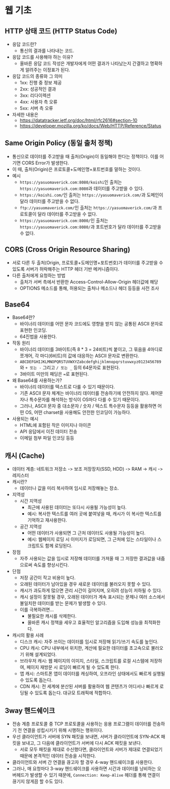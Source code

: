 # 웹 기초

## HTTP 상태 코드 (HTTP Status Code)
- 응답 코드란?
  - 통신의 결과를 나타내는 코드.
- 응답 코드를 사용해야 하는 이유?
  - 올바른 응답 코드 작성은 개발자에게 어떤 결과가 나타났는지 간결하고 명확하게 알려주는 이정표가 된다.
- 응답 코드의 종류와 그 의미
  - 1xx: 진행 중 정보 제공
  - 2xx: 성공적인 결과
  - 3xx: 리다이렉션
  - 4xx: 사용자 측 오류
  - 5xx: 서버 측 오류
- 자세한 내용은
  - https://datatracker.ietf.org/doc/html/rfc2616#section-10
  - https://developer.mozilla.org/ko/docs/Web/HTTP/Reference/Status

## Same Origin Policy (동일 출처 정책)
- 통신으로 데이터를 주고받을 때 출처(Origin)이 동일해야 한다는 정책이다. 이를 어기면 CORS Error가 발생한다.
- 이 때, 출처(Origin)은 프로토콜+도메인명+포트번호를 말하는 것이다.
- 예시
  - `https://yasuomaverick.com:8080/koishi`인 출처는 `https://yasuomaverick.com:8080`과 데이터를 주고받을 수 있다.
  - `https://koishi.com/`인 출처는 `https://yasuomaverick.com/`과 도메인이 달라 데이터를 주고받을 수 없다.
  - `ftp://yasuomaverick.com/`인 출처는 `https://yasuomaverick.com/`과 프로토콜이 달라 데이터를 주고받을 수 없다.
  - `https://yasuomaverick.com:8000/`인 출처는 `https://yasuomaverick.com:8080/`과 포트번호가 달라 데이터를 주고받을 수 없다.

## CORS (Cross Origin Resource Sharing)
- 서로 다른 두 출처(Origin, 프로토콜+도메인명+포트번호)가 데이터를 주고받을 수 있도록 서버가 허락해주는 HTTP 헤더 기반 메커니즘이다.
- 다른 출처에게 요청하는 방법
  - 출처가 서버 측에서 반환한 Access-Control-Allow-Origin 헤더값에 해당
  - OPTIONS 메소드를 통해, 허용되는 출처나 메소드나 헤더 등등을 사전 조사

## Base64
- Base64란?
  - 바이너리 데이터를 어떤 문자 코드에도 영향을 받지 않는 공통된 ASCII 문자로 표현한 인코딩.
  - 64진법을 사용한다.
- 작동 원리
  - 바이너리 데이터를 3바이트(즉 8 * 3 = 24비트)씩 붙이고, 그 묶음을 4마디로 쪼개어, 각 마디(6비트)의 값에 대응하는 ASCII 문자로 변환한다.
  - `ABCDEFGHIJKLMNOPQRSTUVWXYZabcdefghijklmnopqrstuvwxyz0123456789`와 `+ 또는 -` 그리고 `/ 또는 _` 등의 64문자로 표현된다.
  - 3바이트 미만의 패딩은 `=`로 표현된다.
- 왜 Base64를 사용하는가?
  - 바이너리 데이터를 텍스트로 다룰 수 있기 때문이다.
  - 기존 ASCII 문자 체계는 바이너리 데이터를 전송하기에 안전하지 않다. 제어문자나 특수문자를 해석하는 방식이 OS마다 다를 수 있기 때문이다.
  - 그러나, ASCII 문자 중 대소문자 / 숫자 / 텍스트 특수문자 등등을 활용하면 어떤 OS, 어떤 charset을 사용해도 안전한 인코딩이 가능하다. 
- 사용되는 예시
  - HTML에 포함된 작은 이미지나 아이콘
  - API 응답에서 이진 데이터 전송
  - 이메일 첨부 파일 인코딩 등등

## 캐시 (Cache)
- 데이터 계층: 네트워크 저장소 -> 보조 저장장치(SSD, HDD) -> RAM -> 캐시 -> 레지스터
- 캐시란?
  - 데이터나 값을 미리 복사하여 임시로 저장해놓는 장소.
- 지역성
  - 시간 지역성
    - 최근에 사용된 데이터는 또다시 사용될 가능성이 높다.
    - 예시: 복사한 텍스트를 여러 곳에 붙여넣을 때, 캐시가 이 복사한 텍스트를 기억하고 재사용한다.
  - 공간 지역성
    - 어떤 데이터가 사용되면 그 근처 데이터도 사용될 가능성이 높다.
    - 예시: 웹페이지 로딩 시 이미지가 로딩되면, 그 근처에 있는 스타일이나 스크립트도 함께 로딩된다.
- 장점
  - 자주 사용되는 값을 임시로 저장해 데이터를 가져올 때 그 저장한 결과값을 내줌으로써 속도를 향상시킨다.
- 단점
  - 저장 공간이 작고 비용이 높다.
  - 오래된 데이터가 남아있을 경우 새로운 데이터를 불러오지 못할 수 있다.
  - 캐시가 과도하게 많으면 관리 시간이 길어지며, 오히려 성능이 저하될 수 있다.
  - 캐시 설정이 잘못될 경우, 오래된 데이터가 계속 표시되는 문제나 여러 소스에서 불일치한 데이터를 받는 문제가 발생할 수 있다.
  - 이를 극복하려면...
    - 불필요한 캐시를 삭제한다.
    - 올바른 캐시 정책을 세우고 효율적인 알고리즘을 도입해 성능을 최적화한다.
- 캐시의 활용 사례
  - 디스크 캐시: 자주 쓰이는 데이터를 임시로 저장해 읽기/쓰기 속도를 높인다.
  - CPU 캐시: CPU 내부에서 위치한, 계산에 필요한 데이터를 초고속으로 불러오기 위해 설계되었다.
  - 브라우저 캐시: 웹 페이지의 이미지, 스타일, 스크립트를 로컬 시스템에 저장하여, 페이지 재방문 시 로딩이 빠르게 될 수 있도록 한다.
  - 앱 캐시: 스마트폰 앱이 데이터를 캐싱하여, 오프라인 상태에서도 빠르게 실행될 수 있도록 돕는다.
  - CDN 캐시: 전 세계에 분산된 서버를 활용하여 웹 콘텐츠가 어디서나 빠르게 로딩될 수 있도록 돕는다. 대규모 트래픽에 적합하다.

## 3way 핸드쉐이크
- 전송 계층 프로토콜 중 TCP 프로토콜을 사용하는 응용 프로그램이 데이터를 전송하기 전 연결을 성립시키기 위해 시행하는 행위이다.
- 우선 클라이언트가 서버에 SYN 패킷을 보내면, 서버가 클라이언트에 SYN-ACK 패킷을 보내고, 그 다음에 클라이언트가 서버에 다시 ACK 패킷을 보낸다.
  - 서로 모두 패킷을 제대로 수신했다면, 클라이언트와 서버가 제대로 연결되었기 때문에 본격적인 데이터 전송을 시작한다.
- 클라이언트와 서버 간 연결을 끊고자 할 경우 4-way 핸드쉐이크를 사용한다.
- 그러나, 매 요청마다 3-way 핸드쉐이크를 사용하면 시간과 데이터를 낭비하는 오버헤드가 발생할 수 있기 때문에, `Connection: Keep-Alive` 헤더를 통해 연결이 끊기지 않게끔 할 수도 있다.
